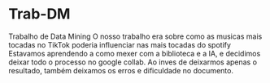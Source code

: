 # Trab-DM
Trabalho de Data Mining
O nosso trabalho era sobre como as musicas mais tocadas no TikTok poderia influenciar nas mais tocadas do spotify
Estavamos aprendendo a como mexer com a biblioteca e a IA, e decidimos deixar todo o processo no google collab.
Ao inves de deixarmos apenas o resultado, também deixamos os erros e dificuldade no documento.
